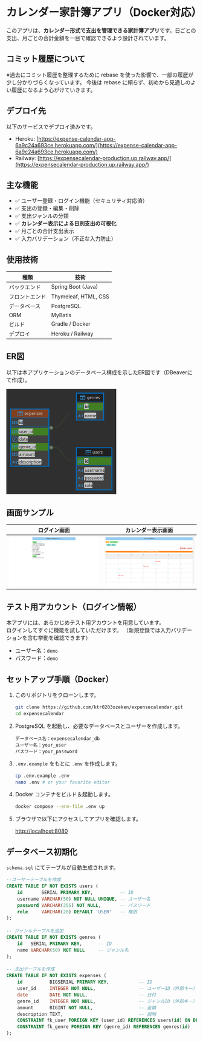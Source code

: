 # カレンダー家計簿アプリ（Docker対応）

このアプリは、**カレンダー形式で支出を管理できる家計簿アプリ**です。日ごとの支出、月ごとの合計金額を一目で確認できるよう設計されています。

## コミット履歴について

※過去にコミット履歴を整理するために rebase を使った影響で、一部の履歴が少し分かりづらくなっています。
今後は rebase に頼らず、初めから見通しのよい履歴になるよう心がけていきます。

## デプロイ先

以下のサービスでデプロイ済みです。

- Heroku: [https://expense-calendar-app-6a9c24a693ce.herokuapp.com/](https://expense-calendar-app-6a9c24a693ce.herokuapp.com/)
- Railway: [https://expensecalendar-production.up.railway.app/](https://expensecalendar-production.up.railway.app/)

## 主な機能

- ✅ ユーザー登録・ログイン機能（セキュリティ対応済）
- ✅ 支出の登録・編集・削除
- ✅ 支出ジャンルの分類
- ✅ **カレンダー表示による日別支出の可視化**
- ✅ 月ごとの合計支出表示
- ✅ 入力バリデーション（不正な入力防止）

## 使用技術

| 種類       | 技術                           |
|------------|--------------------------------|
| バックエンド | Spring Boot (Java)            |
| フロントエンド | Thymeleaf, HTML, CSS           |
| データベース | PostgreSQL                    |
| ORM        | MyBatis                        |
| ビルド     | Gradle / Docker                        |
| デプロイ   | Heroku / Railway   |

## ER図

以下は本アプリケーションのデータベース構成を示したER図です（DBeaverにて作成）。

![ER図](docs/img/expensecalendar-E-R.png)

## 画面サンプル

| ログイン画面 | カレンダー表示画面 |
|---------------|----------------------|
| ![login](docs/img/login.png) | ![calendar](docs/img/calendarView.png) |

## テスト用アカウント（ログイン情報）

本アプリには、あらかじめテスト用アカウントを用意しています。  
ログインしてすぐに機能を試していただけます。
（新規登録では入力バリデーションを含む挙動を確認できます）

- ユーザー名：`demo`
- パスワード：`demo`

## セットアップ手順（Docker）

1. このリポジトリをクローンします。

    ```bash
    git clone https://github.com/ktr0203ozeken/expensecalendar.git
    cd expensecalendar
    ```

2. PostgreSQL を起動し、必要なデータベースとユーザーを作成します。

    ```
    データベース名：expensecalendar_db
    ユーザー名：your_user
    パスワード：your_password
    ```

3. `.env.example` をもとに `.env` を作成します。
    
    ```bash
    cp .env.example .env
    nano .env # or your favorite editor
    ```

4. Docker コンテナをビルド＆起動します。

    ```bash
    docker compose --env-file .env up
    ```

5. ブラウザで以下にアクセスしてアプリを確認します。

    [http://localhost:8080](http://localhost:8080)

## データベース初期化

`schema.sql` にてテーブルが自動生成されます。

```sql
--ユーザーテーブルを作成
CREATE TABLE IF NOT EXISTS users (
    id       SERIAL PRIMARY KEY,          -- ID
    username VARCHAR(50) NOT NULL UNIQUE, -- ユーザー名
    password VARCHAR(255) NOT NULL,       -- パスワード
    role     VARCHAR(20) DEFAULT 'USER'   -- 権限
);

-- ジャンルテーブルを追加
CREATE TABLE IF NOT EXISTS genres (
    id   SERIAL PRIMARY KEY,      -- ID
    name VARCHAR(50) NOT NULL     -- ジャンル名
);

-- 支出テーブルを作成
CREATE TABLE IF NOT EXISTS expenses (
    id          BIGSERIAL PRIMARY KEY,           -- ID
    user_id     INTEGER NOT NULL,                -- ユーザーID（外部キー）
    date        DATE NOT NULL,                   -- 日付
    genre_id    INTEGER NOT NULL,                -- ジャンルID（外部キー）
    amount      BIGINT NOT NULL,                 -- 金額
    description TEXT,                            -- 説明
    CONSTRAINT fk_user FOREIGN KEY (user_id) REFERENCES users(id) ON DELETE CASCADE,
    CONSTRAINT fk_genre FOREIGN KEY (genre_id) REFERENCES genres(id)
);
```